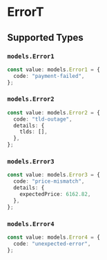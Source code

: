 # ErrorT


## Supported Types

### `models.Error1`

```typescript
const value: models.Error1 = {
  code: "payment-failed",
};
```

### `models.Error2`

```typescript
const value: models.Error2 = {
  code: "tld-outage",
  details: {
    tlds: [],
  },
};
```

### `models.Error3`

```typescript
const value: models.Error3 = {
  code: "price-mismatch",
  details: {
    expectedPrice: 6162.82,
  },
};
```

### `models.Error4`

```typescript
const value: models.Error4 = {
  code: "unexpected-error",
};
```

